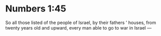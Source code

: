 # Numbers 1:45

So all those listed of the people of Israel, by their fathers ’ houses, from twenty years old and upward, every man able to go to war in Israel —
